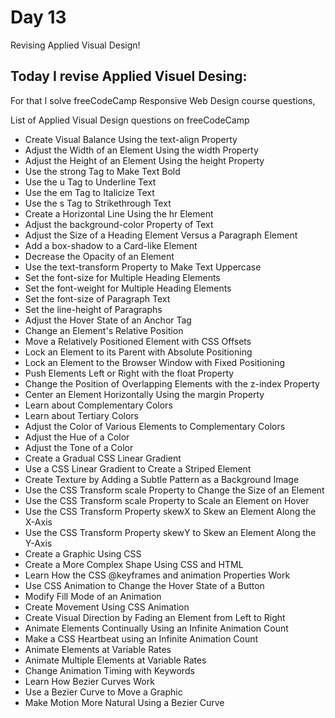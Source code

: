 # Day 13

Revising Applied Visual Design!

## Today I revise Applied Visuel Desing:

For that I solve freeCodeCamp Responsive Web Design course questions,

List of Applied Visual Design questions on freeCodeCamp

 - Create Visual Balance Using the text-align Property
 - Adjust the Width of an Element Using the width Property
 - Adjust the Height of an Element Using the height Property
 - Use the strong Tag to Make Text Bold
 - Use the u Tag to Underline Text
 - Use the em Tag to Italicize Text
 - Use the s Tag to Strikethrough Text
 - Create a Horizontal Line Using the hr Element
 - Adjust the background-color Property of Text
 - Adjust the Size of a Heading Element Versus a Paragraph Element
 - Add a box-shadow to a Card-like Element
 - Decrease the Opacity of an Element
 - Use the text-transform Property to Make Text Uppercase
 - Set the font-size for Multiple Heading Elements
 - Set the font-weight for Multiple Heading Elements
 - Set the font-size of Paragraph Text
 - Set the line-height of Paragraphs
 - Adjust the Hover State of an Anchor Tag
 - Change an Element's Relative Position
 - Move a Relatively Positioned Element with CSS Offsets
 - Lock an Element to its Parent with Absolute Positioning
 - Lock an Element to the Browser Window with Fixed Positioning
 - Push Elements Left or Right with the float Property
 - Change the Position of Overlapping Elements with the z-index Property
 - Center an Element Horizontally Using the margin Property
 - Learn about Complementary Colors
 - Learn about Tertiary Colors
 - Adjust the Color of Various Elements to Complementary Colors
 - Adjust the Hue of a Color
 - Adjust the Tone of a Color
 - Create a Gradual CSS Linear Gradient
 - Use a CSS Linear Gradient to Create a Striped Element
 - Create Texture by Adding a Subtle Pattern as a Background Image
 - Use the CSS Transform scale Property to Change the Size of an Element
 - Use the CSS Transform scale Property to Scale an Element on Hover
 - Use the CSS Transform Property skewX to Skew an Element Along the X-Axis
 - Use the CSS Transform Property skewY to Skew an Element Along the Y-Axis
 - Create a Graphic Using CSS
 - Create a More Complex Shape Using CSS and HTML
 - Learn How the CSS @keyframes and animation Properties Work
 - Use CSS Animation to Change the Hover State of a Button
 - Modify Fill Mode of an Animation
 - Create Movement Using CSS Animation
 - Create Visual Direction by Fading an Element from Left to Right
 - Animate Elements Continually Using an Infinite Animation Count
 - Make a CSS Heartbeat using an Infinite Animation Count
 - Animate Elements at Variable Rates
 - Animate Multiple Elements at Variable Rates
 - Change Animation Timing with Keywords
 - Learn How Bezier Curves Work
 - Use a Bezier Curve to Move a Graphic
 - Make Motion More Natural Using a Bezier Curve
